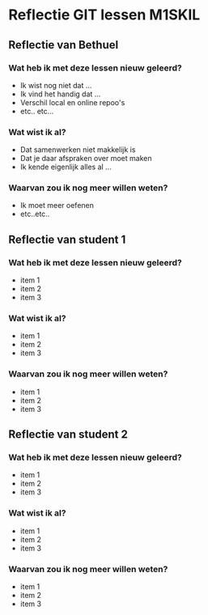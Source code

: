 # Reflectie GIT lessen M1SKIL
## Reflectie van Bethuel 
### Wat heb ik met deze lessen nieuw geleerd?
- Ik wist nog niet dat ...
- Ik vind het handig dat ...
- Verschil local en online repoo's
- etc.. etc...
### Wat wist ik al?
- Dat samenwerken niet makkelijk is
- Dat je daar afspraken over moet maken
- Ik kende eigenlijk alles al ... 
### Waarvan zou ik nog meer willen weten?
- Ik moet meer oefenen
- etc..etc..

## Reflectie van student 1
### Wat heb ik met deze lessen nieuw geleerd?
- item 1
- item 2
- item 3
### Wat wist ik al?
- item 1
- item 2
- item 3
### Waarvan zou ik nog meer willen weten?
- item 1
- item 2
- item 3

## Reflectie van student 2
### Wat heb ik met deze lessen nieuw geleerd?
- item 1
- item 2
- item 3
### Wat wist ik al?
- item 1
- item 2
- item 3
### Waarvan zou ik nog meer willen weten?
- item 1
- item 2
- item 3